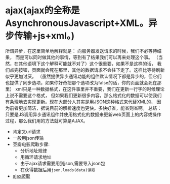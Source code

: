 # ajax(ajax的全称是AsynchronousJavascript+XML。异步传输+js+xml。)
所谓异步，在这里简单地解释就是：
向服务器发送请求的时候，我们不必等待结果，
而是可以同时做其他的事情，等到有了结果我们可以再来处理这个事。
（当然，在其他语境下这个解释可能就不对了）这个很重要，如果不是这样的话，
我们点完按钮，页面就会死在那里，其他的数据请求不会往下走了。这样比等待刷新似乎更加讨厌。
（虽然提供异步通讯功能的组件默认情况下都是异步的，但它们也提供了同步选项，如果你好奇把那个选项改为false的话，你的页面就会死在那里）
xml只是一种数据格式，在这件事里并不重要，我们在更新一行字的时候理论上说不需要这个格式，
但如果我们更新很多内容，那么格式化的数据可以使我们有条理地去实现更新。现在大部分人其实是用JSON这种格式来代替XML的，
因为前者更加简洁，据说目前的解析速度也更快。多快好省，能省则省啊。
总结：只要是JS调用异步通讯组件并使用格式化的数据来更新web页面上的内容或操作过程，那么我们用的方法就可算是AJAX。
- 肯定又url请求
- 一般用json传输
- 豆瓣电影爬取步骤:
  - 分析地址规律
  - 用循环请求地址
  - 由于ajax请求需要用到json,需要导入json包
  - 在获得数据后用```json.loads(data)读取```
- [ajax爬取](../program/douban.py)
